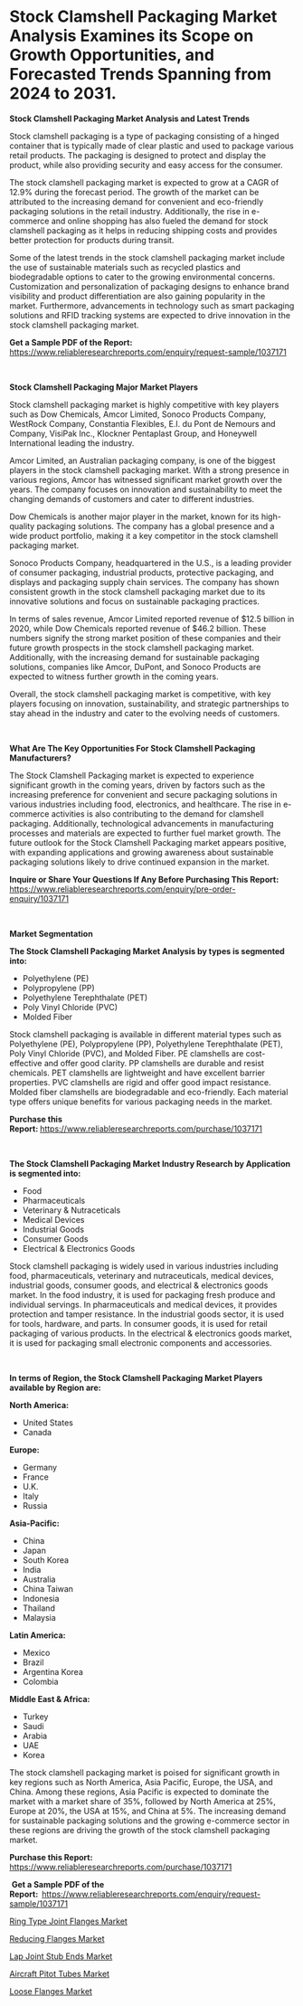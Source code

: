 <p><h1>Stock Clamshell Packaging Market Analysis Examines its Scope on Growth Opportunities, and Forecasted Trends Spanning from 2024 to 2031.</h1></p><p><strong>Stock Clamshell Packaging Market Analysis and Latest Trends</strong></p>
<p><p>Stock clamshell packaging is a type of packaging consisting of a hinged container that is typically made of clear plastic and used to package various retail products. The packaging is designed to protect and display the product, while also providing security and easy access for the consumer.</p><p>The stock clamshell packaging market is expected to grow at a CAGR of 12.9% during the forecast period. The growth of the market can be attributed to the increasing demand for convenient and eco-friendly packaging solutions in the retail industry. Additionally, the rise in e-commerce and online shopping has also fueled the demand for stock clamshell packaging as it helps in reducing shipping costs and provides better protection for products during transit.</p><p>Some of the latest trends in the stock clamshell packaging market include the use of sustainable materials such as recycled plastics and biodegradable options to cater to the growing environmental concerns. Customization and personalization of packaging designs to enhance brand visibility and product differentiation are also gaining popularity in the market. Furthermore, advancements in technology such as smart packaging solutions and RFID tracking systems are expected to drive innovation in the stock clamshell packaging market.</p></p>
<p><strong>Get a Sample PDF of the Report:&nbsp;</strong> <a href="https://www.reliableresearchreports.com/enquiry/request-sample/1037171">https://www.reliableresearchreports.com/enquiry/request-sample/1037171</a></p>
<p>&nbsp;</p>
<p><strong>Stock Clamshell Packaging Major Market Players</strong></p>
<p><p>Stock clamshell packaging market is highly competitive with key players such as Dow Chemicals, Amcor Limited, Sonoco Products Company, WestRock Company, Constantia Flexibles, E.I. du Pont de Nemours and Company, VisiPak Inc., Klockner Pentaplast Group, and Honeywell International leading the industry.</p><p>Amcor Limited, an Australian packaging company, is one of the biggest players in the stock clamshell packaging market. With a strong presence in various regions, Amcor has witnessed significant market growth over the years. The company focuses on innovation and sustainability to meet the changing demands of customers and cater to different industries.</p><p>Dow Chemicals is another major player in the market, known for its high-quality packaging solutions. The company has a global presence and a wide product portfolio, making it a key competitor in the stock clamshell packaging market.</p><p>Sonoco Products Company, headquartered in the U.S., is a leading provider of consumer packaging, industrial products, protective packaging, and displays and packaging supply chain services. The company has shown consistent growth in the stock clamshell packaging market due to its innovative solutions and focus on sustainable packaging practices.</p><p>In terms of sales revenue, Amcor Limited reported revenue of $12.5 billion in 2020, while Dow Chemicals reported revenue of $46.2 billion. These numbers signify the strong market position of these companies and their future growth prospects in the stock clamshell packaging market. Additionally, with the increasing demand for sustainable packaging solutions, companies like Amcor, DuPont, and Sonoco Products are expected to witness further growth in the coming years.</p><p>Overall, the stock clamshell packaging market is competitive, with key players focusing on innovation, sustainability, and strategic partnerships to stay ahead in the industry and cater to the evolving needs of customers.</p></p>
<p>&nbsp;</p>
<p><strong>What Are The Key Opportunities For Stock Clamshell Packaging Manufacturers?</strong></p>
<p><p>The Stock Clamshell Packaging market is expected to experience significant growth in the coming years, driven by factors such as the increasing preference for convenient and secure packaging solutions in various industries including food, electronics, and healthcare. The rise in e-commerce activities is also contributing to the demand for clamshell packaging. Additionally, technological advancements in manufacturing processes and materials are expected to further fuel market growth. The future outlook for the Stock Clamshell Packaging market appears positive, with expanding applications and growing awareness about sustainable packaging solutions likely to drive continued expansion in the market.</p></p>
<p><strong>Inquire or Share Your Questions If Any Before Purchasing This Report:</strong> <a href="https://www.reliableresearchreports.com/enquiry/pre-order-enquiry/1037171">https://www.reliableresearchreports.com/enquiry/pre-order-enquiry/1037171</a></p>
<p>&nbsp;</p>
<p><strong>Market Segmentation</strong></p>
<p><strong>The Stock Clamshell Packaging Market Analysis by types is segmented into:</strong></p>
<p><ul><li>Polyethylene (PE)</li><li>Polypropylene (PP)</li><li>Polyethylene Terephthalate (PET)</li><li>Poly Vinyl Chloride (PVC)</li><li>Molded Fiber</li></ul></p>
<p><p>Stock clamshell packaging is available in different material types such as Polyethylene (PE), Polypropylene (PP), Polyethylene Terephthalate (PET), Poly Vinyl Chloride (PVC), and Molded Fiber. PE clamshells are cost-effective and offer good clarity. PP clamshells are durable and resist chemicals. PET clamshells are lightweight and have excellent barrier properties. PVC clamshells are rigid and offer good impact resistance. Molded fiber clamshells are biodegradable and eco-friendly. Each material type offers unique benefits for various packaging needs in the market.</p></p>
<p><strong>Purchase this Report:&nbsp;</strong><a href="https://www.reliableresearchreports.com/purchase/1037171">https://www.reliableresearchreports.com/purchase/1037171</a></p>
<p>&nbsp;</p>
<p><strong>The Stock Clamshell Packaging Market Industry Research by Application is segmented into:</strong></p>
<p><ul><li>Food</li><li>Pharmaceuticals</li><li>Veterinary & Nutraceticals</li><li>Medical Devices</li><li>Industrial Goods</li><li>Consumer Goods</li><li>Electrical & Electronics Goods</li></ul></p>
<p><p>Stock clamshell packaging is widely used in various industries including food, pharmaceuticals, veterinary and nutraceuticals, medical devices, industrial goods, consumer goods, and electrical & electronics goods market. In the food industry, it is used for packaging fresh produce and individual servings. In pharmaceuticals and medical devices, it provides protection and tamper resistance. In the industrial goods sector, it is used for tools, hardware, and parts. In consumer goods, it is used for retail packaging of various products. In the electrical & electronics goods market, it is used for packaging small electronic components and accessories.</p></p>
<p>&nbsp;</p>
<p><strong>In terms of Region, the Stock Clamshell Packaging Market Players available by Region are:</strong></p>
<p>
    <p> <strong> North America: </strong>
        <ul>
            <li>United States</li>
            <li>Canada</li>
        </ul>
        </p> 
    <p> <strong> Europe: </strong>
        <ul>
            <li>Germany</li>
            <li>France</li>
            <li>U.K.</li>
            <li>Italy</li>
            <li>Russia</li>
        </ul>
        </p> 
    <p> <strong> Asia-Pacific: </strong>
        <ul>
            <li>China</li>
            <li>Japan</li>
            <li>South Korea</li>
            <li>India</li>
            <li>Australia</li>
            <li>China Taiwan</li>
            <li>Indonesia</li>
            <li>Thailand</li>
            <li>Malaysia</li>
        </ul>
        </p> 
    <p> <strong> Latin America: </strong>
        <ul>
            <li>Mexico</li>
            <li>Brazil</li>
            <li>Argentina Korea</li>
            <li>Colombia</li>
        </ul>
        </p> 
    <p> <strong> Middle East & Africa: </strong>
        <ul>
            <li>Turkey</li>
            <li>Saudi</li>
            <li>Arabia</li>
            <li>UAE</li>
            <li>Korea</li>
        </ul>
    </p>
    </p>
<p><p>The stock clamshell packaging market is poised for significant growth in key regions such as North America, Asia Pacific, Europe, the USA, and China. Among these regions, Asia Pacific is expected to dominate the market with a market share of 35%, followed by North America at 25%, Europe at 20%, the USA at 15%, and China at 5%. The increasing demand for sustainable packaging solutions and the growing e-commerce sector in these regions are driving the growth of the stock clamshell packaging market.</p></p>
<p><strong>Purchase this Report: </strong><a href="https://www.reliableresearchreports.com/purchase/1037171">https://www.reliableresearchreports.com/purchase/1037171</a></p>
<p>&nbsp;<strong>Get a Sample PDF of the Report:&nbsp;&nbsp;</strong><a href="https://www.reliableresearchreports.com/enquiry/request-sample/1037171">https://www.reliableresearchreports.com/enquiry/request-sample/1037171</a></p>
<p><strong></strong></p>
<p><p><a href="https://medium.com/p/407c22fbf347/edit">Ring Type Joint Flanges Market</a></p><p><a href="https://medium.com/p/dc91dc4752f1/edit">Reducing Flanges Market</a></p><p><a href="https://medium.com/p/2edf84124d4e/edit">Lap Joint Stub Ends Market</a></p><p><a href="https://medium.com/@jordanmendez766/decoding-aircraft-pitot-tubes-market-metrics-market-share-trends-and-growth-patterns-ee5a30e4eb0a">Aircraft Pitot Tubes Market</a></p><p><a href="https://medium.com/p/2a89430c7d72/edit">Loose Flanges Market</a></p></p>